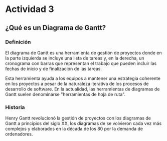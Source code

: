 # Actividad 3

## ¿Qué es un Diagrama de Gantt?

### Definición

El diagrama de Gantt es una herramienta de gestión de proyectos donde en la parte izquierda se incluye una lista de tareas y, en la derecha, un cronograma con barras que representan el trabajo que pueden incluir las fechas de inicio y de finalización de las tareas.

Esta herramienta ayuda a los equipos a mantener una estrategia coherente en los proyectos a pesar de la naturaleza iterativa de los procesos de desarrollo de software. En la actualidad, las herramientas de diagramas de Gantt suelen denominarse "herramientas de hoja de ruta".

### Historia

Henry Gantt revolucionó la gestión de proyectos con los diagramas de Gantt a principios del siglo XX, los diagramas de se volvieron cada vez más complejos y elaborados en la década de los 80 por la demanda de ordenadores.

